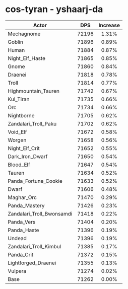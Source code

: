 # cos-tyran - yshaarj-da
| Actor | DPS | Increase |
|---|:---:|:---:|
|Mechagnome|72196|1.31%|
|Goblin|71896|0.89%|
|Human|71884|0.87%|
|Night_Elf_Haste|71865|0.85%|
|Gnome|71860|0.84%|
|Draenei|71818|0.78%|
|Troll|71814|0.77%|
|Highmountain_Tauren|71742|0.67%|
|Kul_Tiran|71735|0.66%|
|Orc|71734|0.66%|
|Nightborne|71705|0.62%|
|Zandalari_Troll_Paku|71702|0.62%|
|Void_Elf|71672|0.58%|
|Worgen|71658|0.56%|
|Night_Elf_Crit|71652|0.55%|
|Dark_Iron_Dwarf|71650|0.54%|
|Blood_Elf|71647|0.54%|
|Tauren|71634|0.52%|
|Panda_Fortune_Cookie|71633|0.52%|
|Dwarf|71606|0.48%|
|Maghar_Orc|71470|0.29%|
|Panda_Mastery|71426|0.23%|
|Zandalari_Troll_Bwonsamdi|71418|0.22%|
|Panda_Vers|71404|0.20%|
|Panda_Haste|71396|0.19%|
|Undead|71396|0.19%|
|Zandalari_Troll_Kimbul|71385|0.17%|
|Panda_Crit|71372|0.15%|
|Lightforged_Draenei|71355|0.13%|
|Vulpera|71274|0.02%|
|Base|71262|0.00%|
